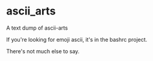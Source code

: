 # ascii_arts
A text dump of ascii-arts


If you're looking for emoji ascii, it's in the bashrc project.


There's not much else to say.


